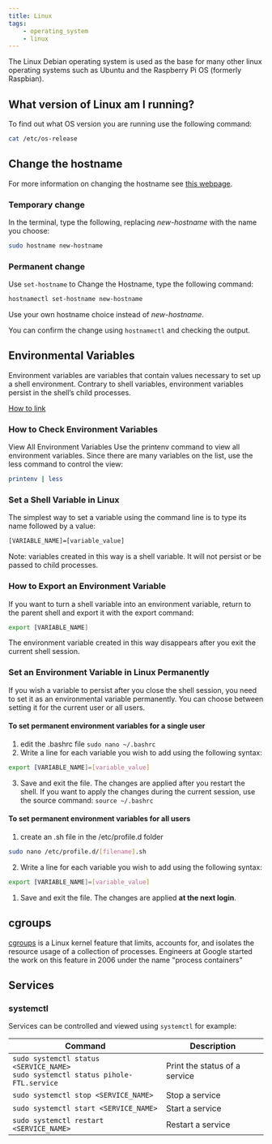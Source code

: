 ```yaml
---
title: Linux
tags:
    - operating_system
    - linux
---
```


The Linux Debian operating system is used as the base for many other linux operating systems such as Ubuntu and the Raspberry Pi OS (formerly Raspbian).
<!--more-->

## What version of Linux am I running?

To find out what OS version you are running use the following command:

``` sh
cat /etc/os-release
```

## Change the hostname

For more information on changing the hostname see [this webpage](https://phoenixnap.com/kb/linux-hostname-command).

### Temporary change

In the terminal, type the following, replacing *new-hostname* with the name you choose:

```sh
sudo hostname new-hostname
```

### Permanent change

Use `set-hostname` to Change the Hostname, type the following command:

```sh
hostnamectl set-hostname new-hostname
```
Use your own hostname choice instead of *new-hostname*.

You can confirm the change using `hostnamectl` and checking the output.

## Environmental Variables

Environment variables are variables that contain values necessary to set up a shell environment. Contrary to shell variables, environment variables persist in the shell’s child processes.

[How to link](https://phoenixnap.com/kb/linux-set-environment-variable)

### How to Check Environment Variables

View All Environment Variables
Use the printenv command to view all environment variables. Since there are many variables on the list, use the less command to control the view:

```sh
printenv | less
```

### Set a Shell Variable in Linux

The simplest way to set a variable using the command line is to type its name followed by a value:

```sh
[VARIABLE_NAME]=[variable_value]
```

   Note: variables created in this way is a shell variable. It will not persist or be passed to child processes.

### How to Export an Environment Variable

If you want to turn a shell variable into an environment variable, return to the parent shell and export it with the export command:

```sh
export [VARIABLE_NAME]
```

The environment variable created in this way disappears after you exit the current shell session.

### Set an Environment Variable in Linux Permanently

If you wish a variable to persist after you close the shell session, you need to set it as an environmental variable permanently. You can choose between setting it for the current user or all users.

#### To set permanent environment variables for a single user

1. edit the .bashrc file `sudo nano ~/.bashrc`
2. Write a line for each variable you wish to add using the following syntax:

```sh
export [VARIABLE_NAME]=[variable_value]
```

3. Save and exit the file. The changes are applied after you restart the shell. If you want to apply the changes during the current session, use the source command: `source ~/.bashrc`

#### To set permanent environment variables for all users

1. create an .sh file in the /etc/profile.d folder

```sh
sudo nano /etc/profile.d/[filename].sh
```

2. Write a line for each variable you wish to add using the following syntax:

```sh
export [VARIABLE_NAME]=[variable_value]
```

1. Save and exit the file. The changes are applied **at the next login**.

## cgroups

[cgroups](https://www.redhat.com/sysadmin/cgroups-part-one) is a Linux kernel feature that limits, accounts for, and isolates the resource usage of a collection of processes. 
Engineers at Google started the work on this feature in 2006 under the name "process containers"

## Services

### systemctl

Services can be controlled and viewed using `systemctl` for example:

| Command                                                                                | Description                   |
|----------------------------------------------------------------------------------------|-------------------------------|
| `sudo systemctl status <SERVICE_NAME>` <br> `sudo systemctl status pihole-FTL.service` | Print the status of a service |
| `sudo systemctl stop <SERVICE_NAME>`                                                   | Stop a service                |
| `sudo systemctl start <SERVICE_NAME>`                                                  | Start a service               |
| `sudo systemctl restart <SERVICE_NAME>`                                                | Restart a service             |

